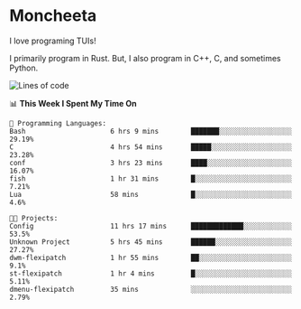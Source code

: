 # Moncheeta

I love programing TUIs!

I primarily program in Rust. But, I also program in C++, C, and sometimes Python.

<!--START_SECTION:waka-->
![Lines of code](https://img.shields.io/badge/From%20Hello%20World%20I%27ve%20Written-13%20Thousand%20lines%20of%20code-blue)

📊 **This Week I Spent My Time On** 

```text
💬 Programming Languages: 
Bash                     6 hrs 9 mins        ███████░░░░░░░░░░░░░░░░░░   29.19% 
C                        4 hrs 54 mins       █████░░░░░░░░░░░░░░░░░░░░   23.28% 
conf                     3 hrs 23 mins       ████░░░░░░░░░░░░░░░░░░░░░   16.07% 
fish                     1 hr 31 mins        █░░░░░░░░░░░░░░░░░░░░░░░░   7.21% 
Lua                      58 mins             █░░░░░░░░░░░░░░░░░░░░░░░░   4.6%

🐱‍💻 Projects: 
Config                   11 hrs 17 mins      █████████████░░░░░░░░░░░░   53.5% 
Unknown Project          5 hrs 45 mins       ██████░░░░░░░░░░░░░░░░░░░   27.27% 
dwm-flexipatch           1 hr 55 mins        ██░░░░░░░░░░░░░░░░░░░░░░░   9.1% 
st-flexipatch            1 hr 4 mins         █░░░░░░░░░░░░░░░░░░░░░░░░   5.11% 
dmenu-flexipatch         35 mins             ░░░░░░░░░░░░░░░░░░░░░░░░░   2.79%

```


<!--END_SECTION:waka-->
